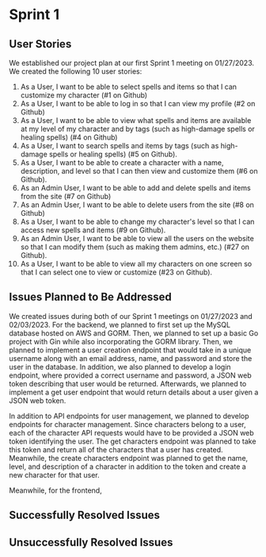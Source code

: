 # Sprint 1

## User Stories
We established our project plan at our first Sprint 1 meeting on 01/27/2023.
We created the following 10 user stories:
1. As a User, I want to be able to select spells and items so that I can customize my character (#1 on Github)
2. As a User, I want to be able to log in so that I can view my profile (#2 on Github)
3. As a User, I want to be able to view what spells and items are available at my level of my character and by tags (such as high-damage spells or healing spells) (#4 on Github)
4. As a User, I want to search spells and items by tags (such as high-damage spells or healing spells) (#5 on Github).
5. As a User, I want to be able to create a character with a name, description, and level so that I can then view and customize them (#6 on Github).
6. As an Admin User, I want to be able to add and delete spells and items from the site (#7 on Github)
7. As an Admin User, I want to be able to delete users from the site (#8 on Github)
8. As a User, I want to be able to change my character's level so that I can access new spells and items (#9 on Github).
9. As an Admin User, I want to be able to view all the users on the website so that I can modify them (such as making them admins, etc.) (#27 on Github).
10. As a User, I want to be able to view all my characters on one screen so that I can select one to view or customize (#23 on Github).

## Issues Planned to Be Addressed
We created issues during both of our Sprint 1 meetings on 01/27/2023 and 02/03/2023.
For the backend, we planned to first set up the MySQL database hosted on AWS and GORM. Then, we planned to set up a basic Go project with Gin while also incorporating the GORM library. Then, we planned to implement a user creation endpoint that would take in a unique username along with an email address, name, and password and store the user in the database. In addition, we also planned to develop a login endpoint, where provided a correct username and password, a JSON web token describing that user would be returned. Afterwards, we planned to implement a get user endpoint that would return details about a user given a JSON web token.

In addition to API endpoints for user management, we planned to develop endpoints for character management. Since characters belong to a user, each of the character API requests would have to be provided a JSON web token identifying the user. The get characters endpoint was planned to take this token and return all of the characters that a user has created. Meanwhile, the create characters endpoint was planned to get the name, level, and description of a character in addition to the token and create a new character for that user.

Meanwhile, for the frontend, <FRONT END INSERT ISSUES HERE>

## Successfully Resolved Issues

## Unsuccessfully Resolved Issues
